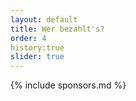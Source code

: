 ```yaml
---
layout: default
title: Wer bezahlt's?
order: 4
history:true
slider: true
---
```


{% include sponsors.md %}